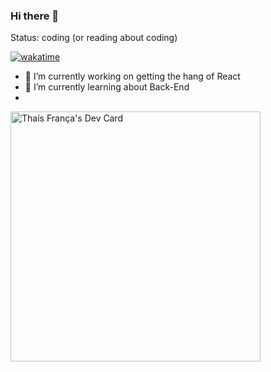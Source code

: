 ### Hi there 👋

Status: coding (or reading about coding)

[![wakatime](https://wakatime.com/badge/user/c1dc92e3-6d82-4a50-a6d2-1c91da2b0184.svg)](https://wakatime.com/@c1dc92e3-6d82-4a50-a6d2-1c91da2b0184)

- 🔭 I’m currently working on getting the hang of React
- 🌱 I’m currently learning about Back-End
-

<a href="https://app.daily.dev/AhiruBlue"><img src="https://api.daily.dev/devcards/683006d1c7564bae826100b41c4299b4.png?r=qb8" width="400" alt="Thaís França's Dev Card"/></a>
